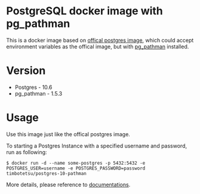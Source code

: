 # PostgreSQL docker image with pg_pathman

This is a docker image based on [offical postgres image](https://hub.docker.com/_/postgres/), which could accept environment variables as the offical image, but with [pg_pathman](https://github.com/postgrespro/pg_pathman) installed.

# Version
* Postgres - 10.6
* pg_pathman - 1.5.3

# Usage

Use this image just like the offical postgres image.

To starting a Postgres Instance with a specified username and password, run as following:

```
$ docker run -d --name some-postgres -p 5432:5432 -e POSTGRES_USER=username -e POSTGRES_PASSWORD=password timbotetsu/postgres-10-pathman
```

More details, please reference to [documentations](https://hub.docker.com/_/postgres/).
